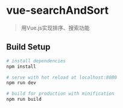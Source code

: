 # vue-searchAndSort

> 用Vue.js实现排序、搜索功能

## Build Setup

``` bash
# install dependencies
npm install

# serve with hot reload at localhost:8080
npm run dev

# build for production with minification
npm run build
```


